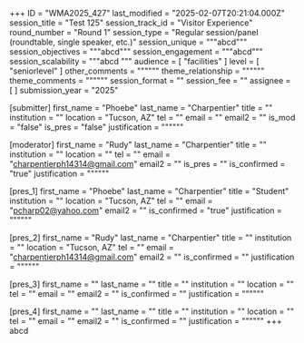 +++
ID = "WMA2025_427"
last_modified = "2025-02-07T20:21:04.000Z"
session_title = "Test 125"
session_track_id = "Visitor Experience"
round_number = "Round 1"
session_type = "Regular session/panel (roundtable, single speaker, etc.)"
session_unique = """abcd"""
session_objectives = """abcd"""
session_engagement = """abcd"""
session_scalability = """abcd
"""
audience = [ "facilities" ]
level = [ "seniorlevel" ]
other_comments = """"""
theme_relationship = """"""
theme_comments = """"""
session_format = ""
session_fee = ""
assignee = [  ]
submission_year = "2025"

[submitter]
first_name = "Phoebe"
last_name = "Charpentier"
title = ""
institution = ""
location = "Tucson, AZ"
tel = ""
email = ""
email2 = ""
is_mod = "false"
is_pres = "false"
justification = """"""

[moderator]
first_name = "Rudy"
last_name = "Charpentier"
title = ""
institution = ""
location = ""
tel = ""
email = "charpentierph14314@gmail.com"
email2 = ""
is_pres = ""
is_confirmed = "true"
justification = """"""

[pres_1]
first_name = "Phoebe"
last_name = "Charpentier"
title = "Student"
institution = ""
location = "Tucson, AZ"
tel = ""
email = "pcharp02@yahoo.com"
email2 = ""
is_confirmed = "true"
justification = """"""

[pres_2]
first_name = "Rudy"
last_name = "Charpentier"
title = ""
institution = ""
location = "Tucson, AZ"
tel = ""
email = "charpentierph14314@gmail.com"
email2 = ""
is_confirmed = ""
justification = """"""

[pres_3]
first_name = ""
last_name = ""
title = ""
institution = ""
location = ""
tel = ""
email = ""
email2 = ""
is_confirmed = ""
justification = """"""

[pres_4]
first_name = ""
last_name = ""
title = ""
institution = ""
location = ""
tel = ""
email = ""
email2 = ""
is_confirmed = ""
justification = """"""
+++
abcd
